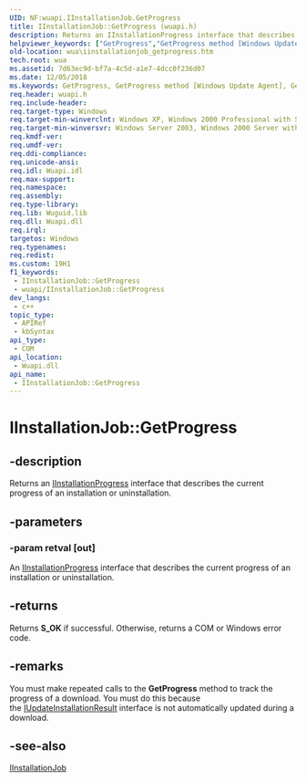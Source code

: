 ```yaml
---
UID: NF:wuapi.IInstallationJob.GetProgress
title: IInstallationJob::GetProgress (wuapi.h)
description: Returns an IInstallationProgress interface that describes the current progress of an installation or uninstallation.
helpviewer_keywords: ["GetProgress","GetProgress method [Windows Update Agent]","GetProgress method [Windows Update Agent]","IInstallationJob interface","IInstallationJob interface [Windows Update Agent]","GetProgress method","IInstallationJob.GetProgress","IInstallationJob::GetProgress","wua.iinstallationjob_getprogress","wuapi/IInstallationJob::GetProgress"]
old-location: wua\iinstallationjob_getprogress.htm
tech.root: wua
ms.assetid: 7d63ec9d-bf7a-4c5d-a1e7-4dcc0f236d07
ms.date: 12/05/2018
ms.keywords: GetProgress, GetProgress method [Windows Update Agent], GetProgress method [Windows Update Agent],IInstallationJob interface, IInstallationJob interface [Windows Update Agent],GetProgress method, IInstallationJob.GetProgress, IInstallationJob::GetProgress, wua.iinstallationjob_getprogress, wuapi/IInstallationJob::GetProgress
req.header: wuapi.h
req.include-header: 
req.target-type: Windows
req.target-min-winverclnt: Windows XP, Windows 2000 Professional with SP3 [desktop apps only]
req.target-min-winversvr: Windows Server 2003, Windows 2000 Server with SP3 [desktop apps only]
req.kmdf-ver: 
req.umdf-ver: 
req.ddi-compliance: 
req.unicode-ansi: 
req.idl: Wuapi.idl
req.max-support: 
req.namespace: 
req.assembly: 
req.type-library: 
req.lib: Wuguid.lib
req.dll: Wuapi.dll
req.irql: 
targetos: Windows
req.typenames: 
req.redist: 
ms.custom: 19H1
f1_keywords:
 - IInstallationJob::GetProgress
 - wuapi/IInstallationJob::GetProgress
dev_langs:
 - c++
topic_type:
 - APIRef
 - kbSyntax
api_type:
 - COM
api_location:
 - Wuapi.dll
api_name:
 - IInstallationJob::GetProgress
---
```


# IInstallationJob::GetProgress


## -description

Returns an <a href="/windows/desktop/api/wuapi/nn-wuapi-iinstallationprogress">IInstallationProgress</a> interface that describes the current progress of an installation or uninstallation.

## -parameters

### -param retval [out]

An <a href="/windows/desktop/api/wuapi/nn-wuapi-iinstallationprogress">IInstallationProgress</a> interface that describes the current progress of an installation or uninstallation.

## -returns

Returns <b>S_OK</b> if successful. Otherwise, returns a COM or Windows error code.

## -remarks

You must make repeated calls to the <b>GetProgress</b> method to track the progress of a download. You must do this because  
the <a href="/windows/desktop/api/wuapi/nn-wuapi-iupdateinstallationresult">IUpdateInstallationResult</a> interface is not automatically updated during a download.

## -see-also

<a href="/windows/desktop/api/wuapi/nn-wuapi-iinstallationjob">IInstallationJob</a>

